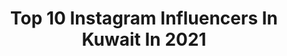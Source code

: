 ---
title: Top 10 Instagram Influencers In Kuwait In 2021
description: >-
  Find top Instagram influencers in Kuwait in 2021. Most popular hashtags: #artist #illustration #drawing.
platform: Instagram
hits: 14
text_top: Identify the most popular Instagram accounts on inBeat.
text_bottom: Our platform holds 14 Instagram influencers like this in Kuwait for you to contact.
profiles:
  - username: "mohamad1hadi"
    fullname: >-
      محمد هادي | Mohamad Hadi
    bio: >-
      ‏Kuwait National team Naser sport club
    location: "Kuwait"
    followers: 3566
    engagement: 1004
    commentsToLikes: 0.206192
    id: ck15rqm7697fu0i19fykgjml4
    verified: false
    hashtags: "#mybirthday"
  - username: "magato.arts"
    fullname: >-
      Magato
    bio: >-
      •Digital/Traditional Artist🎨 Kuwait 🇰🇼 •DM me for Commissions! • Follow my social media accounts👇links below
    location: "Kuwait"
    followers: 18969
    engagement: 278
    commentsToLikes: 0.020877
    id: ck14iwhfuhhcy0i19s9a2v0ht
    verified: false
    hashtags: "#digitalpainting, #animedrawing, #art, #fanart"
  - username: "ali_aljamaly"
    fullname: >-
      Ali Jamaly | علي الجمالي
    bio: >-
      𝕎𝕖𝕝𝕔𝕠𝕞𝕖 𝕋𝕠 𝕄𝕪 𝕆𝕗𝕗𝕚𝕔𝕚𝕒𝕝 𝕀𝕟𝕤𝕥𝕒𝕘𝕣𝕒𝕞 ℙ𝕒𝕘𝕖 🎧 Film 🎞 / Tv Composer 🎶 & Music Producer 🎵
    location: "Kuwait"
    followers: 47222
    engagement: 263
    commentsToLikes: 0.053075
    id: ck0u6t0nf2x0m0i19qzg7rfxb
    verified: false
    hashtags: "#soundtracks, #stayhome, #iraq, #hakanaltun"
  - username: "bento_mommy"
    fullname: >-
      Jana Al Ghunaim جنى الغنيم
    bio: >-
      Kuwait 🇰🇼 Making fun food for my picky eaters Since forever Featured: Al Arabiya TV, Kuwait TV, Woman’s Day magazine and more
    location: "Kuwait"
    followers: 109488
    engagement: 54
    commentsToLikes: 0.101018
    id: ck0udxol1k70t0i19xvw4lsbb
    verified: false
    hashtags: "#foodart, #halloween, #uae, #bahrain"
  - username: "ahmad_alnufais"
    fullname: >-
      AHMAD ALNUFAIS | أحمد النفيس
    bio: >-
      Quran Reciter From Kuwait 🇰🇼 حياكم موقعي
    location: "Kuwait"
    followers: 539546
    engagement: 179
    commentsToLikes: 0.020353
    id: ck0w3umxevd6c0i19gt6d09um
    verified: false
    hashtags: "#quran, #islam, #duaa, #muhammad"
  - username: "mamy_ayshaa"
    fullname: >-
      Afrobeats + Hiphop
    bio: >-
      @afrohousekw 🇰🇼 studio My kids IG @masakakidsafricana 🇺🇬
    location: "Kuwait"
    followers: 64921
    engagement: 154
    commentsToLikes: 0.082572
    id: ck0w45jepwx8s0i19ge37nirs
    verified: false
    hashtags: "#uganda, #kuwait, #togetherwecan, #togherwecan"
  - username: "alm8na9"
    fullname: >-
      طواريح النوادر_____________♻️
    bio: >-
      (( خوياااناا)) . مقناص / طواريح Hunter كشتات Camping . الممثل القانوني للحساب المحامي/ خالد فندي الخالدي ‏🇰🇼 لتواصل والإعلانات💰 : 66469366 - 00965
    location: "Kuwait"
    followers: 102524
    engagement: 67
    commentsToLikes: 0.027886
    id: ck1368cfl58s60i19ljwwxsg4
    verified: false
    hashtags: ""
  - username: "makeupbydalol"
    fullname: >-
      دلال البلوشي
    bio: >-
      خبيرة تجميل 🇰🇼 • For Makeup appointments: WhatsApp للاستفسار وحجوزات الميك اب واتساب فقط +965 51251676 • Snapchat: makeupbydalol
    location: "Kuwait"
    followers: 126760
    engagement: 43
    commentsToLikes: 0.019172
    id: ck14k6cdtnyal0i197y2h31yw
    verified: false
    hashtags: "#eyeliner, #newpost, #model, #makeuptutorial"
  - username: "spearmark_"
    fullname: >-
      ᏦᎥᏁᎶ ᏝᏬᏝᏬ♕
    bio: >-
      ➣ ♀| 1998 | 💍A | ♡🇰🇼 ➢Birbs | Dragons | Humanoids. ➣Commissions closed➣ #SMcomish ➣Social media and commissions info link↓
    location: "Kuwait"
    followers: 10395
    engagement: 2359
    commentsToLikes: 0.017087
    id: ck13cxovv2ocy0i19a5ejtpxz
    verified: false
    hashtags: "#bird, #humanoid, #copics, #painting"
  - username: "m_sdq"
    fullname: >-
      Cars photos maker
    bio: >-
      Page Est 2011 الصديقي🔹 . 🔹from Kuwait 🇰🇼965 . 🔹Bachelor Design & Cars mechanical . 🔹All photo my design . اللهم اغفر لأخي علي و ارحمه🔹
    location: "Kuwait"
    followers: 44898
    engagement: 711
    commentsToLikes: 0.010331
    id: ck0w14s8fhk3i0i1949xys91d
    verified: false
    hashtags: "#dodge, #c6zr1, #lt1, #mustang"
---